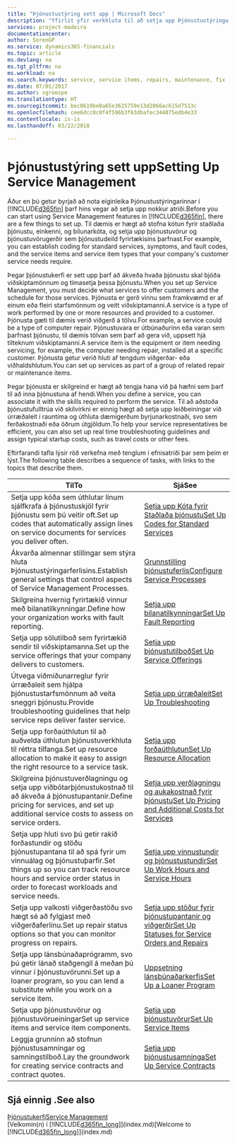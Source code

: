 ```yaml
---
title: "Þjónustustýring sett upp | Microsoft Docs"
description: "Yfirlit yfir verkhluta til að setja upp Þjónustustýringu sem hentar því hvernig fyrirtæki þitt stýrir þjónustunni."
services: project-madeira
documentationcenter: 
author: SorenGP
ms.service: dynamics365-financials
ms.topic: article
ms.devlang: na
ms.tgt_pltfrm: na
ms.workload: na
ms.search.keywords: service, service items, repairs, maintenance, fix
ms.date: 07/01/2017
ms.author: sgroespe
ms.translationtype: HT
ms.sourcegitcommit: bec0619be0a65e3625759e13d2866ac615d7513c
ms.openlocfilehash: cee6dcc0c0f4f596b3f63dbafec344875edb4e33
ms.contentlocale: is-is
ms.lasthandoff: 03/22/2018

---
```


# <a name="setting-up-service-management"></a><span data-ttu-id="57a38-103">Þjónustustýring sett upp</span><span class="sxs-lookup"><span data-stu-id="57a38-103">Setting Up Service Management</span></span>
<span data-ttu-id="57a38-104">Áður en þú getur byrjað að nota eiginleika Þjónustustýringarinnar í [!INCLUDE[d365fin](includes/d365fin_md.md)] þarf hins vegar að setja upp nokkur atriði.</span><span class="sxs-lookup"><span data-stu-id="57a38-104">Before you can start using Service Management features in [!INCLUDE[d365fin](includes/d365fin_md.md)], there are a few things to set up.</span></span> <span data-ttu-id="57a38-105">Til dæmis er hægt að stofna kótun fyrir staðlaða þjónustu, einkenni, og bilunarkóta, og setja upp þjónustuvörur og þjónustuvörugerðir sem þjónustudeild fyrirtækisins þarfnast.</span><span class="sxs-lookup"><span data-stu-id="57a38-105">For example, you can establish coding for standard services, symptoms, and fault codes, and the service items and service item types that your company's customer service needs require.</span></span>  

<span data-ttu-id="57a38-106">Þegar þjónustukerfi er sett upp þarf að ákveða hvaða þjónustu skal bjóða viðskiptamönnum og tímasetja þessa þjónustu.</span><span class="sxs-lookup"><span data-stu-id="57a38-106">When you set up Service Management, you must decide what services to offer customers and the schedule for those services.</span></span> <span data-ttu-id="57a38-107">Þjónusta er gerð vinnu sem framkvæmd er af einum eða fleiri starfsmönnum og veitt viðskiptamanni.</span><span class="sxs-lookup"><span data-stu-id="57a38-107">A service is a type of work performed by one or more resources and provided to a customer.</span></span> <span data-ttu-id="57a38-108">Þjónusta gæti til dæmis verið viðgerð á tölvu.</span><span class="sxs-lookup"><span data-stu-id="57a38-108">For example, a service could be a type of computer repair.</span></span> <span data-ttu-id="57a38-109">Þjónustuvara er útbúnaðurinn eða varan sem þarfnast þjónustu, til dæmis tölvan sem þarf að gera við, uppsett hjá tilteknum viðskiptamanni.</span><span class="sxs-lookup"><span data-stu-id="57a38-109">A service item is the equipment or item needing servicing, for example, the computer needing repair, installed at a specific customer.</span></span> <span data-ttu-id="57a38-110">Þjónusta getur verið hluti af tengdum viðgerðar- eða viðhaldshlutum.</span><span class="sxs-lookup"><span data-stu-id="57a38-110">You can set up services as part of a group of related repair or maintenance items.</span></span>  
  
<span data-ttu-id="57a38-111">Þegar þjónusta er skilgreind er hægt að tengja hana við þá hæfni sem þarf til að inna þjónustuna af hendi.</span><span class="sxs-lookup"><span data-stu-id="57a38-111">When you define a service, you can associate it with the skills required to perform the service.</span></span> <span data-ttu-id="57a38-112">Til að aðstoða þjónustufulltrúa við skilvirkni er einnig hægt að setja upp leiðbeiningar við úrræðaleit í rauntíma og úthluta dæmigerðum byrjunarkostnaði, svo sem ferðakostnaði eða öðrum útgjöldum.</span><span class="sxs-lookup"><span data-stu-id="57a38-112">To help your service representatives be efficient, you can also set up real time troubleshooting guidelines and assign typical startup costs, such as travel costs or other fees.</span></span>  

<span data-ttu-id="57a38-113">Eftirfarandi tafla lýsir röð verkefna með tenglum í efnisatriði þar sem þeim er lýst.</span><span class="sxs-lookup"><span data-stu-id="57a38-113">The following table describes a sequence of tasks, with links to the topics that describe them.</span></span>  
  
| <span data-ttu-id="57a38-114">Til</span><span class="sxs-lookup"><span data-stu-id="57a38-114">To</span></span> | <span data-ttu-id="57a38-115">Sjá</span><span class="sxs-lookup"><span data-stu-id="57a38-115">See</span></span> |
| --- | --- |
| <span data-ttu-id="57a38-116">Setja upp kóða sem úthlutar línum sjálfkrafa á þjónustuskjöl fyrir þjónustu sem þú veitir oft.</span><span class="sxs-lookup"><span data-stu-id="57a38-116">Set up codes that automatically assign lines on service documents for services you deliver often.</span></span> |[<span data-ttu-id="57a38-117">Setja upp Kóta fyrir Staðlaða þjónustu</span><span class="sxs-lookup"><span data-stu-id="57a38-117">Set Up Codes for Standard Services</span></span>](service-how-setup-service-coding.md)|
| <span data-ttu-id="57a38-118">Ákvarða almennar stillingar sem stýra hluta Þjónustustýringarferlisins.</span><span class="sxs-lookup"><span data-stu-id="57a38-118">Establish general settings that control aspects of Service Management Processes.</span></span>|[<span data-ttu-id="57a38-119">Grunnstilling þjónustuferlis</span><span class="sxs-lookup"><span data-stu-id="57a38-119">Configure Service Processes</span></span>](service-setup-service-processes.md)|
| <span data-ttu-id="57a38-120">Skilgreina hvernig fyrirtækið vinnur með bilanatilkynningar.</span><span class="sxs-lookup"><span data-stu-id="57a38-120">Define how your organization works with fault reporting.</span></span> |[<span data-ttu-id="57a38-121">Setja upp bilanatilkynningar</span><span class="sxs-lookup"><span data-stu-id="57a38-121">Set Up Fault Reporting</span></span>](service-how-setup-fault-reporting.md) |
| <span data-ttu-id="57a38-122">Setja upp sölutilboð sem fyrirtækið sendir til viðskiptamanna.</span><span class="sxs-lookup"><span data-stu-id="57a38-122">Set up the service offerings that your company delivers to customers.</span></span>|[<span data-ttu-id="57a38-123">Setja upp þjónustutilboð</span><span class="sxs-lookup"><span data-stu-id="57a38-123">Set Up Service Offerings</span></span>](service-how-setup-service-offerings.md)|
| <span data-ttu-id="57a38-124">Útvega viðmiðunarreglur fyrir úrræðaleit sem hjálpa þjónustustarfsmönnum að veita sneggri þjónustu.</span><span class="sxs-lookup"><span data-stu-id="57a38-124">Provide troubleshooting guidelines that help service reps deliver faster service.</span></span> |[<span data-ttu-id="57a38-125">Setja upp úrræðaleit</span><span class="sxs-lookup"><span data-stu-id="57a38-125">Set Up Troubleshooting</span></span>](service-how-setup-troubleshooting.md) |
| <span data-ttu-id="57a38-126">Setja upp forðaúthlutun til að auðvelda úthlutun þjónustuverkhluta til réttra tilfanga.</span><span class="sxs-lookup"><span data-stu-id="57a38-126">Set up resource allocation to make it easy to assign the right resource to a service task.</span></span> |[<span data-ttu-id="57a38-127">Setja upp forðaúthlutun</span><span class="sxs-lookup"><span data-stu-id="57a38-127">Set Up Resource Allocation</span></span>](service-how-setup-resource-allocation.md) |
| <span data-ttu-id="57a38-128">Skilgreina þjónustuverðlagningu og setja upp viðbótarþjónustukostnað til að ákveða á þjónustupantanir.</span><span class="sxs-lookup"><span data-stu-id="57a38-128">Define pricing for services, and set up additional service costs to assess on service orders.</span></span> |[<span data-ttu-id="57a38-129">Setja upp verðlagningu og aukakostnað fyrir þjónustu</span><span class="sxs-lookup"><span data-stu-id="57a38-129">Set Up Pricing and Additional Costs for Services</span></span>](service-how-setup-service-costs-pricing.md)|
| <span data-ttu-id="57a38-130">Setja upp hluti svo þú getir rakið forðastundir og stöðu þjónustupantana til að spá fyrir um vinnuálag og þjónustuþarfir.</span><span class="sxs-lookup"><span data-stu-id="57a38-130">Set things up so you can track resource hours and service order status in order to forecast workloads and service needs.</span></span>|[<span data-ttu-id="57a38-131">Setja upp vinnustundir og þjónustustundir</span><span class="sxs-lookup"><span data-stu-id="57a38-131">Set Up Work Hours and Service Hours</span></span>](service-how-setup-work-service-hours.md)|
| <span data-ttu-id="57a38-132">Setja upp valkosti viðgerðastöðu svo hægt sé að fylgjast með viðgerðaferlinu.</span><span class="sxs-lookup"><span data-stu-id="57a38-132">Set up repair status options so that you can monitor progress on repairs.</span></span> | [<span data-ttu-id="57a38-133">Setja upp stöður fyrir þjónustupantanir og viðgerðir</span><span class="sxs-lookup"><span data-stu-id="57a38-133">Set Up Statuses for Service Orders and Repairs</span></span>](service-order-repair-status.md)|
| <span data-ttu-id="57a38-134">Setja upp lánsbúnaðaprógramm, svo þú getir lánað staðgengil á meðan þú vinnur í þjónustuvörunni.</span><span class="sxs-lookup"><span data-stu-id="57a38-134">Set up a loaner program, so you can lend a substitute while you work on a service item.</span></span> |[<span data-ttu-id="57a38-135">Uppsetning lánsbúnaðarkerfis</span><span class="sxs-lookup"><span data-stu-id="57a38-135">Set Up a Loaner Program</span></span>](service-how-setup-loaner-program.md) |
| <span data-ttu-id="57a38-136">Setja upp þjónustuvörur og þjónustuvörueiningar</span><span class="sxs-lookup"><span data-stu-id="57a38-136">Set up service items and service item components.</span></span> |[<span data-ttu-id="57a38-137">Setja upp þjónustuvörur</span><span class="sxs-lookup"><span data-stu-id="57a38-137">Set Up Service Items</span></span>](service-how-setup-service-items.md) |
| <span data-ttu-id="57a38-138">Leggja grunninn að stofnun þjónustusamningar og samningstilboð.</span><span class="sxs-lookup"><span data-stu-id="57a38-138">Lay the groundwork for creating service contracts and contract quotes.</span></span> |[<span data-ttu-id="57a38-139">Setja upp þjónustusamninga</span><span class="sxs-lookup"><span data-stu-id="57a38-139">Set Up Service Contracts</span></span>](service-how-setup-service-contracts.md) |

## <a name="see-also"></a><span data-ttu-id="57a38-140">Sjá einnig .</span><span class="sxs-lookup"><span data-stu-id="57a38-140">See also</span></span>
[<span data-ttu-id="57a38-141">Þjónustukerfi</span><span class="sxs-lookup"><span data-stu-id="57a38-141">Service Management</span></span>](service-service.md)  
<span data-ttu-id="57a38-142">[Velkomin(n) í [!INCLUDE[d365fin_long](includes/d365fin_long_md.md)]](index.md)</span><span class="sxs-lookup"><span data-stu-id="57a38-142">[Welcome to [!INCLUDE[d365fin_long](includes/d365fin_long_md.md)]](index.md)</span></span>  


